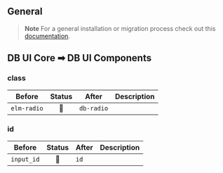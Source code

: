 ## General

> **Note**
> For a general installation or migration process check out
> this [documentation](https://www.npmjs.com/package/@db-ui/components).

## DB UI Core ➡ DB UI Components

### class

| Before      | Status | After      | Description |
|-------------|:------:|------------|-------------|
| `elm-radio` |   🔁   | `db-radio` |             |

### id

| Before     | Status | After | Description |
|------------|:------:|-------|-------------|
| `input_id` |   🔁   | `id`  |             |
